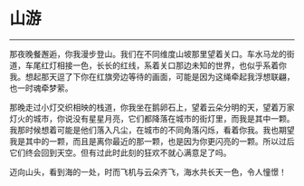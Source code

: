 <!--
 * @Author: 蔡鑫 1058360098@qq.com
 * @Date: 2024-05-11 13:50:40
 * @LastEditors: 蔡鑫 1058360098@qq.com
 * @LastEditTime: 2024-05-11 13:55:43
 * @FilePath: \docsify\docs\articles\poems\p50.md
 * @Description: 这是默认设置,请设置`customMade`, 打开koroFileHeader查看配置 进行设置: https://github.com/OBKoro1/koro1FileHeader/wiki/%E9%85%8D%E7%BD%AE
-->
# 山游
---

那夜晚餐邂逅，你我漫步登山。我们在不同维度山坡那里望着关口。车水马龙的街道，车尾红灯相接一色，长长的红线，系着关口那边未知的世界，也似乎系着你我。想起那天逗了下你在红旗旁边等待的画面，可能是因为这绳牵起我浮想联翩，也一时魂牵梦萦。

那晚走过小灯交织相映的栈道，你我坐在鹅卵石上，望着云朵分明的天，望着万家灯火的城市，你说没有星星月亮，它们都降落在城市的街灯里，而我是其中一颗。我那时候想着可能是他们落入凡尘，在城市的不同角落闪烁，看着你我。我也期望我是其中的一颗，而且是离你最近的那一颗，也是因为你更闪亮的一颗。所以过后它们终会回到天空。但有过此时此刻的狂欢不就心满意足了吗。

迈向山头，看到海的一处，时而飞机与云朵齐飞，海水共长天一色，令人憧憬！